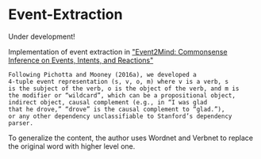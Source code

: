# Event-Extraction
Under development!

Implementation of event extraction in ["Event2Mind: Commonsense Inference on Events, Intents, and Reactions"](https://arxiv.org/pdf/1706.01331.pdf)
```
Following Pichotta and Mooney (2016a), we developed a
4-tuple event representation (s, v, o, m) where v is a verb, s
is the subject of the verb, o is the object of the verb, and m is
the modifier or “wildcard”, which can be a propositional object,
indirect object, causal complement (e.g., in “I was glad
that he drove,” “drove” is the causal complement to “glad.”),
or any other dependency unclassifiable to Stanford’s dependency
parser.
```
To generalize the content, the author uses Wordnet and Verbnet to replace the original word with higher level one. 
